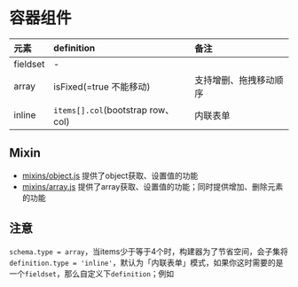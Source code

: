 # 容器组件

元素 | definition | 备注
:-- | :-- | :--
fieldset | - |
array | isFixed(=true 不能移动) | 支持增删、拖拽移动顺序
inline | `items[].col`(bootstrap row、col) | 内联表单

## Mixin
* [mixins/object.js](https://github.com/okbeng03/vue-form/blob/master/src/components/mixins/object.js)
提供了object获取、设置值的功能
* [mixins/array.js](https://github.com/okbeng03/vue-form/blob/master/src/components/mixins/array.js)
提供了array获取、设置值的功能；同时提供增加、删除元素的功能

## 注意
`schema.type = array`，当items少于等于4个时，构建器为了节省空间，会子集将`definition.type = 'inline'`，默认为「内联表单」模式，如果你这时需要的是一个`fieldset`，那么自定义下`definition`；例如

